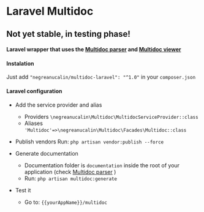 # Laravel Multidoc

## Not yet stable, in testing phase!

#### Laravel wrapper that uses the [Multidoc parser](https://github.com/negreanucalin/multidoc-parser) and [Multidoc viewer](https://github.com/negreanucalin/multidoc-viewer)

#### Instalation

Just add `"negreanucalin/multidoc-laravel": "^1.0"` in your `composer.json`

#### Laravel configuration

* Add the service provider and alias
	* Providers ` \negreanucalin\Multidoc\MultidocServiceProvider::class `
	* Aliases ` 'Multidoc'=>\negreanucalin\Multidoc\Facades\Multidoc::class `

* Publish vendors
Run:
` php artisan vendor:publish --force `

* Generate documentation
	* Documentation folder is `documentation` inside the root of your application (check [Multidoc parser](https://github.com/negreanucalin/multidoc-parser) )
	* Run:
` php artisan multidoc:generate `

* Test it
	* Go to:
` {{yourAppName}}/multidoc `